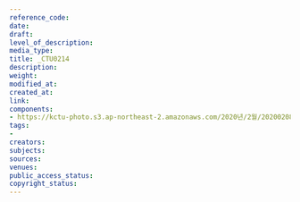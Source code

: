 ```yaml
---
reference_code: 
date: 
draft: 
level_of_description: 
media_type: 
title: _CTU0214
description: 
weight: 
modified_at: 
created_at: 
link: 
components:
- https://kctu-photo.s3.ap-northeast-2.amazonaws.com/2020년/2월/20200208_문중원열사+진상규명·책임자+처벌+및+한국마사회+적폐청산을+위한+전국노동자대회/_CTU0214.jpg
tags:
- 
creators: 
subjects: 
sources: 
venues: 
public_access_status: 
copyright_status: 
---
```

